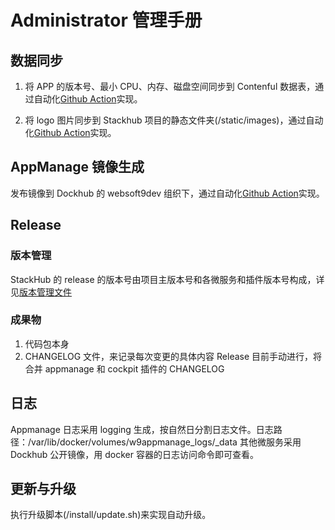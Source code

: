 # Administrator 管理手册

## 数据同步

1. 将 APP 的版本号、最小 CPU、内存、磁盘空间同步到 Contenful 数据表，通过自动化[Github Action](https://github.com/Websoft9/docker-library/blob/main/.github/workflows/requirement_to_contentful.yml)实现。

2. 将 logo 图片同步到 Stackhub 项目的静态文件夹(/static/images)，通过自动化[Github Action](https://github.com/Websoft9/StackHub/blob/main/.github/workflows/logo.yml)实现。

## AppManage 镜像生成

发布镜像到 Dockhub 的 websoft9dev 组织下，通过自动化[Github Action](https://github.com/Websoft9/StackHub/blob/main/.github/workflows/appmanage_docker.yml)实现。

## Release

### 版本管理

StackHub 的 release 的版本号由项目主版本号和各微服务和插件版本号构成，详见[版本管理文件](https://github.com/Websoft9/StackHub/blob/main/install/version.json)

### 成果物

1. 代码包本身
2. CHANGELOG 文件，来记录每次变更的具体内容
   Release 目前手动进行，将合并 appmanage 和 cockpit 插件的 CHANGELOG

## 日志

Appmanage 日志采用 logging 生成，按自然日分割日志文件。日志路径：/var/lib/docker/volumes/w9appmanage_logs/\_data
其他微服务采用 Dockhub 公开镜像，用 docker 容器的日志访问命令即可查看。

## 更新与升级

执行升级脚本(/install/update.sh)来实现自动升级。
